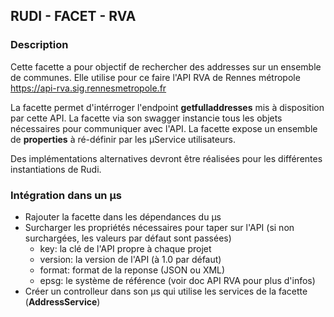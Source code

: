 ## RUDI - FACET - RVA

### Description

Cette facette a pour objectif de rechercher des addresses sur un ensemble de communes. 
Elle utilise pour ce faire l'API RVA de Rennes métropole <a>https://api-rva.sig.rennesmetropole.fr</a>

La facette permet d'intérroger l'endpoint **getfulladdresses** mis à disposition par cette API.
La facette via son swagger instancie tous les objets nécessaires pour communiquer avec l'API. 
La facette expose un ensemble de **properties** à ré-définir par les µService utilisateurs.

Des implémentations alternatives devront être réalisées pour les différentes instantiations de Rudi.

### Intégration dans un µs

- Rajouter la facette dans les dépendances du µs
- Surcharger les propriétés nécessaires pour taper sur l'API (si non surchargées, les valeurs par défaut sont passées)
    * key: la clé de l'API propre à chaque projet
    * version: la version de l'API (à 1.0 par défaut)
    * format: format de la reponse (JSON ou XML)
    * epsg: le système de référence (voir doc API RVA pour plus d'infos)
- Créer un controlleur dans son µs qui utilise les services de la facette (**AddressService**)